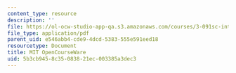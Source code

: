 ```yaml
---
content_type: resource
description: ''
file: https://ol-ocw-studio-app-qa.s3.amazonaws.com/courses/3-091sc-introduction-to-solid-state-chemistry-fall-2010/5b3cb9458c35083821ec003385a3dec3_MIT3_091SCF10Exam_2_Prob_5b_300k.pdf
file_type: application/pdf
parent_uid: e546abb4-cde9-4dcd-5383-555e591eed18
resourcetype: Document
title: MIT OpenCourseWare
uid: 5b3cb945-8c35-0838-21ec-003385a3dec3
---
```

